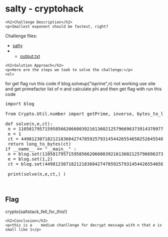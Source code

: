 
<!DOCTYPE html>
<html>

<body>
    <h1>salty - cryptohack</h1>

    <h2>Challenge Description</h2>
    <p>Smallest exponent should be fastest, right?

Challenge files:
  - <a href="https://cryptohack.org/static/challenges/salty_9854bdcadc3f8b8f58008a24d392c1bf.py">salty</a>
  -   - <a href="https://cryptohack.org/static/challenges/output_95f558e889cc66920c24a961f1fb8181.txt">output.txt</a>

 </p>
 
    <h2>Solution Approach</h2>
    <p>Here are the steps we took to solve the challenge:</p>
    <ol>
for get flag run this code if blog.solveup("isprine",n) not working use site and get primefactor list of n and calculate phi and then get flag with run this code
<pre>
import blog
 
from Crypto.Util.number import getPrime, inverse, bytes_to_long, long_to_bytes

def solve(n,e,ct):
 n = 110581795715958566206600392161360212579669637391437097703685154237017351570464767725324182051199901920318211290404777259728923614917211291562555864753005179326101890427669819834642007924406862482343614488768256951616086287044725034412802176312273081322195866046098595306261781788276570920467840172004530873767
 e = 1
 ct = 44981230718212183604274785925793145442655465025264554046028251311164494127485
 return long_to_bytes(ct)
if __name__ == "__main__" :
 n = blog.set(110581795715958566206600392161360212579669637391437097703685154237017351570464767725324182051199901920318211290404777259728923614917211291562555864753005179326101890427669819834642007924406862482343614488768256951616086287044725034412802176312273081322195866046098595306261781788276570920467840172004530873767,1)                                                                
 e = blog.set(1,2)
 ct = blog.set(44981230718212183604274785925793145442655465025264554046028251311164494127485,3)

 print(solve(n,e,ct,) )
</pre>
 
</pre>
    </ol>
<br>
    <h2>Flag</h2>
    <p class="flag">crypto{saltstack_fell_for_this!}</p>

    <h2>Conclusion</h2>
    <p>this is a    medium chanllenge for decrypt message with n that e is small like 1</p>
</body>
</html>




